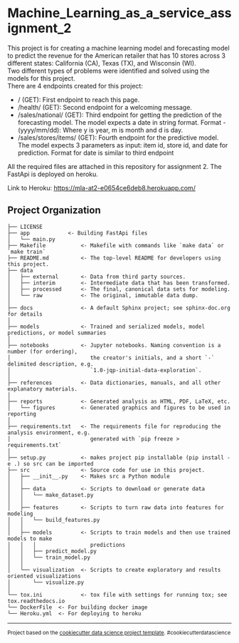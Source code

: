 Machine_Learning_as_a_service_assignment_2
==============================

This project is for creating a machine learning model and forecasting model to predict the revenue for the American 
retailer that has 10 stores across 3 different states: California (CA), Texas (TX), and Wisconsin (WI).   
Two different types of problems were identified and solved using the models for this project.   
There are 4 endpoints created for this project:    
- / (GET): First endpoint to reach this page.  
- /health/ (GET): Second endpoint for a welcoming message.   
- /sales/national/ (GET): Third endpoint for getting the prediction of the forecasting model. The model expects a date 
in string format. Format - (yyyy/mm/dd): Where y is year, m is month and d is day. 
- /sales/stores/items/ (GET): Fourth endpoint for the predictive model. The model expects 3 parameters as input: item id, store id, and date for prediction. Format for date is similar to third endpoint

All the required files are attached in this repository for assignment 2.
The FastApi is deployed on heroku.

Link to Heroku: https://mla-at2-e0654ce6deb8.herokuapp.com/

Project Organization
------------

    ├── LICENSE
    ├── app            <- Building FastApi files
    │   └── main.py 
    ├── Makefile           <- Makefile with commands like `make data` or `make train`
    ├── README.md          <- The top-level README for developers using this project.
    ├── data
    │   ├── external       <- Data from third party sources.
    │   ├── interim        <- Intermediate data that has been transformed.
    │   ├── processed      <- The final, canonical data sets for modeling.
    │   └── raw            <- The original, immutable data dump.
    │
    ├── docs               <- A default Sphinx project; see sphinx-doc.org for details
    │
    ├── models             <- Trained and serialized models, model predictions, or model summaries
    │
    ├── notebooks          <- Jupyter notebooks. Naming convention is a number (for ordering),
    │                         the creator's initials, and a short `-` delimited description, e.g.
    │                         `1.0-jqp-initial-data-exploration`.
    │
    ├── references         <- Data dictionaries, manuals, and all other explanatory materials.
    │
    ├── reports            <- Generated analysis as HTML, PDF, LaTeX, etc.
    │   └── figures        <- Generated graphics and figures to be used in reporting
    │
    ├── requirements.txt   <- The requirements file for reproducing the analysis environment, e.g.
    │                         generated with `pip freeze > requirements.txt`
    │
    ├── setup.py           <- makes project pip installable (pip install -e .) so src can be imported
    ├── src                <- Source code for use in this project.
    │   ├── __init__.py    <- Makes src a Python module
    │   │
    │   ├── data           <- Scripts to download or generate data
    │   │   └── make_dataset.py
    │   │
    │   ├── features       <- Scripts to turn raw data into features for modeling
    │   │   └── build_features.py
    │   │
    │   ├── models         <- Scripts to train models and then use trained models to make
    │   │   │                 predictions
    │   │   ├── predict_model.py
    │   │   └── train_model.py
    │   │
    │   └── visualization  <- Scripts to create exploratory and results oriented visualizations
    │       └── visualize.py
    │
    └── tox.ini            <- tox file with settings for running tox; see tox.readthedocs.io
    └── DockerFile  <- For building docker image
    └── Heroku.yml  <- For deploying to heroku


--------

<p><small>Project based on the <a target="_blank" href="https://drivendata.github.io/cookiecutter-data-science/">cookiecutter data science project template</a>. #cookiecutterdatascience</small></p>
